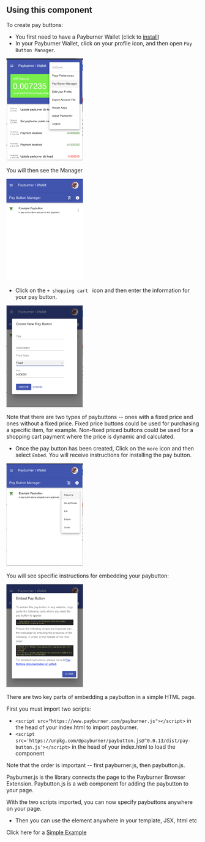## Using this component

To create pay buttons:

- You first need to have a Payburner Wallet (click to <a href="https://chrome.google.com/webstore/detail/ghigcfhmoaokccllienfhdhdndkfhmop/publish-accepted?authuser=3&hl=en">install</a>)
- In your Payburner Wallet, click on your profile icon, and then open `Pay Button Manager`.

<img src="./resources/screenshots/open-paybutton-manager.png" width="200">

You will then see the Manager

 
<img src="./resources/screenshots/paybutton-manager.png" width="200">

- Click on the `+ shopping cart ` icon and then enter the information for your pay button.

<img src="./resources/screenshots/create-new-paybutton.png" width="200">

Note that there are two types of paybuttons -- ones with a fixed price and ones without a fixed price.  Fixed price
buttons could be used for purchasing a specific item, for example.  Non-fixed priced buttons could be used for a shopping 
cart payment where the price is dynamic and calculated.

- Once the pay button has been created, Click on the `more` icon and then select `Embed`.  You will receive instructions for installing the pay button.
 
<img src="./resources/screenshots/paybutton-options.png" width="200">

You will see specific instructions for embedding your paybutton:
 
<img src="/resources/screenshots/embed-paybutton.png" width="200">

There are two key parts of embedding a paybutton in a simple HTML page. 

First you must import two scripts:

- `<script src="https://www.payburner.com/payburner.js"></script>` in the head of your index.html to import payburner.       
- `<script src='https://unpkg.com/@payburner/paybutton.js@^0.0.13/dist/pay-button.js'></script>` in the head of your index.html to load the component

Note that the order is important -- first payburner.js, then paybutton.js.  

Payburner.js is the library connects the page to the Payburner Browser Extension.  Paybutton.js is a 
web component for adding the paybutton to your page.

With the two scripts imported, you can now specify paybuttons anywhere on your page.

- Then you can use the element anywhere in your template, JSX, html etc
   <pay-button buttonid="7b2d5583-a178-434d-8048-516f784f8f92" ></pay-button>
   
Click here for a [Simple Example](./examples/html/simple-example.html)


